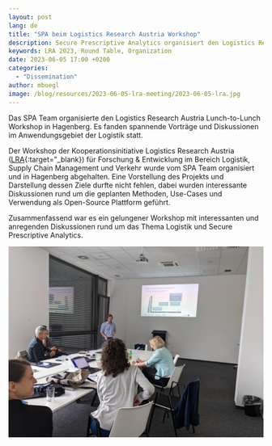 ```yaml
---
layout: post
lang: de
title: "SPA beim Logistics Research Austria Workshop"
description: Secure Prescriptive Analytics organisiert den Logistics Research Austria Workshop in Hagenberg
keywords: LRA 2023, Round Table, Organization
date: 2023-06-05 17:00 +0200
categories:
  - "Dissemination"
author: mboegl
image: /blog/resources/2023-06-05-lra-meeting/2023-06-05-lra.jpg
---
```


Das SPA Team organisierte den Logistics Research Austria Lunch-to-Lunch Workshop in Hagenberg. Es fanden spannende Vorträge und Diskussionen im Anwendungsgebiet der Logistik statt.

<!--more-->
Der Workshop der Kooperationsinitiative Logistics Research Austria ([LRA][lra]{:target="_blank}) für Forschung & Entwicklung im Bereich Logistik, Supply Chain Management und Verkehr wurde vom SPA Team organisiert und in Hagenberg abgehalten.
Eine Vorstellung des Projekts und Darstellung dessen Ziele durfte nicht fehlen, dabei wurden interessante Diskussionen rund um die geplanten Methoden, Use-Cases und Verwendung als Open-Source Plattform geführt.

Zusammenfassend war es ein gelungener Workshop mit interessanten und anregenden Diskussionen rund um das Thema Logistik und Secure Prescriptive Analytics.


![LRA](/blog/resources/2023-06-05-lra-meeting/2023-06-05-lra.jpg)

[LRA]: https://www.lra.at/